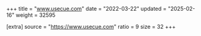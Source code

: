 +++
title = "www.usecue.com"
date = "2022-03-22"
updated = "2025-02-16"
weight = 32595

[extra]
source = "https://www.usecue.com"
ratio = 9
size = 32
+++
